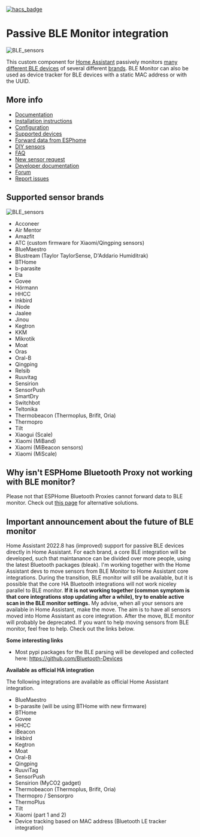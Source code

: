 
[![hacs_badge](https://img.shields.io/badge/HACS-Default-green.svg)](https://github.com/custom-components/hacs)

# Passive BLE Monitor integration

![BLE_sensors](https://raw.githubusercontent.com/custom-components/ble_monitor/master/pictures/sensors.jpg)

This custom component for [Home Assistant](https://www.home-assistant.io) passively monitors [many different BLE devices](https://custom-components.github.io/ble_monitor/devices) of several different [brands](https://custom-components.github.io/ble_monitor/by_brand). BLE Monitor can also be used as device tracker for BLE devices with a static MAC address or with the UUID.


## More info

- [Documentation](https://custom-components.github.io/ble_monitor/#introduction)
- [Installation instructions](https://custom-components.github.io/ble_monitor/Installation)
- [Configuration](https://custom-components.github.io/ble_monitor/configuration_params)
- [Supported devices](https://custom-components.github.io/ble_monitor/devices)
- [Forward data from ESPhome](https://custom-components.github.io/ble_monitor/parse_data)
- [DIY sensors](https://custom-components.github.io/ble_monitor/bthome)
- [FAQ](https://custom-components.github.io/ble_monitor/faq)
- [New sensor request](https://custom-components.github.io/ble_monitor/sensor_request)
- [Developer documentation](https://custom-components.github.io/ble_monitor/developer_docs)
- [Forum](https://community.home-assistant.io/t/passive-ble-monitor-integration/)
- [Report issues](https://github.com/custom-components/ble_monitor/issues)

## Supported sensor brands

![BLE_sensors](https://raw.githubusercontent.com/custom-components/ble_monitor/master/pictures/sensors_2.png)

- Acconeer
- Air Mentor
- Amazfit
- ATC (custom firmware for Xiaomi/Qingping sensors)
- BlueMaestro
- Blustream (Taylor TaylorSense, D'Addario Humiditrak)
- BTHome
- b-parasite
- Ela
- Govee
- Hörmann
- HHCC
- Inkbird
- iNode
- Jaalee
- Jinou
- Kegtron
- KKM
- Mikrotik
- Moat
- Oras
- Oral-B
- Qingping
- Relsib
- Ruuvitag
- Sensirion
- SensorPush
- SmartDry
- Switchbot
- Teltonika
- Thermobeacon (Thermoplus, Brifit, Oria)
- Thermopro
- Tilt
- Xiaogui (Scale)
- Xiaomi (MiBand)
- Xiaomi (MiBeacon sensors)
- Xiaomi (MiScale)


## Why isn't ESPHome Bluetooth Proxy not working with BLE monitor?

Please not that ESPHome Bluetooth Proxies cannot forward data to BLE monitor. Check out [this page](https://custom-components.github.io/ble_monitor/parse_data) for alternative solutions.

## Important announcement about the future of BLE monitor

Home Assistant 2022.8 has (improved) support for passive BLE devices directly in Home Assistant. For each brand, a core BLE integration will be developed, such that maintanance can be divided over more people, using the latest Bluetooth packages (bleak). I'm working together with the Home Assistant devs to move sensors from BLE Monitor to Home Assistant core integrations. During the transition, BLE monitor will still be available, but it is possible that the core HA Bluetooth integrations will not work niceley parallel to BLE monitor. **If it is not working together (common symptom is that core integrations stop updating after a while), try to enable active scan in the BLE monitor settings.** My advise, when all your sensors are available in Home Assistant, make the move. The aim is to have all sensors moved into Home Assistant as core integration. After the move, BLE monitor will probably be deprecated. If you want to help moving sensors from BLE monitor, feel free to help. Check out the links below.

**Some interesting links**

- Most pypi packages for the BLE parsing will be developed and collected here: https://github.com/Bluetooth-Devices

**Available as official HA integration**

The following integrations are available as official Home Assistant integration.
- BlueMaestro
- b-parasite (will be using BTHome with new firmware)
- BTHome
- Govee
- HHCC
- iBeacon
- Inkbird
- Kegtron
- Moat
- Oral-B
- Qingping
- RuuviTag
- SensorPush
- Sensirion (MyCO2 gadget)
- Thermobeacon (Thermoplus, Brifit, Oria)
- Thermopro / Sensorpro
- ThermoPlus
- Tilt
- Xiaomi (part 1 and 2)
- Device tracking based on MAC address (Bluetooth LE tracker integration)